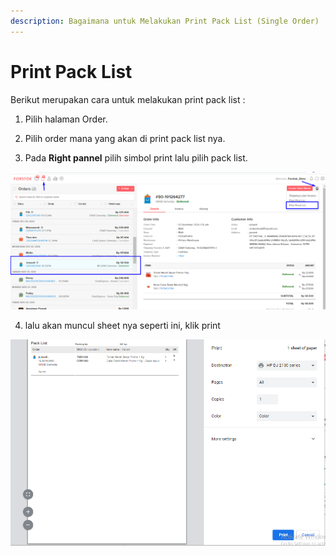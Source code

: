 ```yaml
---
description: Bagaimana untuk Melakukan Print Pack List (Single Order)
---
```


# Print Pack List

Berikut merupakan cara untuk melakukan print pack list : 

1. Pilih halaman Order.

2. Pilih order mana yang akan di print pack list nya. 

3. Pada **Right pannel** pilih simbol print lalu pilih pack list.

![](../../.gitbook/assets/image%20%28258%29.png)

4. lalu akan muncul sheet nya seperti ini, klik print

![](../../.gitbook/assets/image%20%28265%29.png)

